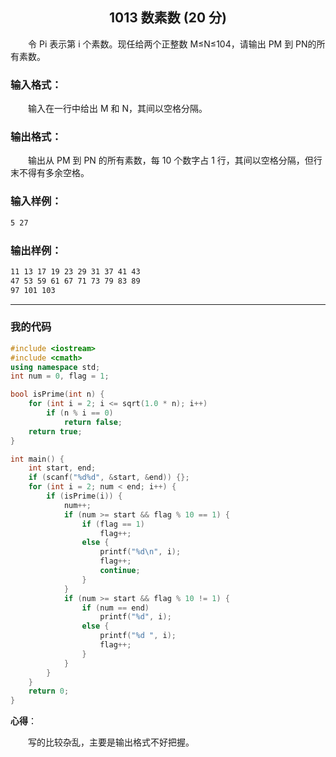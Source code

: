 ## <center>1013 数素数 (20 分)</center>

&emsp;&emsp;令 Pi​ 表示第 i 个素数。现任给两个正整数 M≤N≤104，请输出 PM​ 到 PN​ 的所有素数。

### 输入格式：

&emsp;&emsp;输入在一行中给出 M 和 N，其间以空格分隔。

### 输出格式：

&emsp;&emsp;输出从 PM​ 到 PN​ 的所有素数，每 10 个数字占 1 行，其间以空格分隔，但行末不得有多余空格。

### 输入样例：

```txt
5 27
```

### 输出样例：

```txt
11 13 17 19 23 29 31 37 41 43
47 53 59 61 67 71 73 79 83 89
97 101 103
```

---

### 我的代码

```c++
#include <iostream>
#include <cmath>
using namespace std;
int num = 0, flag = 1;

bool isPrime(int n) {
	for (int i = 2; i <= sqrt(1.0 * n); i++)
		if (n % i == 0)
			return false;
	return true;
}

int main() {
	int start, end;
	if (scanf("%d%d", &start, &end)) {};
	for (int i = 2; num < end; i++) {
		if (isPrime(i)) {
			num++;
			if (num >= start && flag % 10 == 1) {
				if (flag == 1)
					flag++;
				else {
					printf("%d\n", i);
					flag++;
					continue;
				}
			}
			if (num >= start && flag % 10 != 1) {
				if (num == end)
					printf("%d", i);
				else {
					printf("%d ", i);
					flag++;
				}
			}
		}
	}
	return 0;
}
```

**心得**：

&emsp;&emsp;写的比较杂乱，主要是输出格式不好把握。